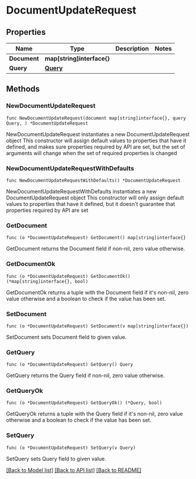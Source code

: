 # DocumentUpdateRequest

## Properties

Name | Type | Description | Notes
------------ | ------------- | ------------- | -------------
**Document** | **map[string]interface{}** |  | 
**Query** | [**Query**](Query.md) |  | 

## Methods

### NewDocumentUpdateRequest

`func NewDocumentUpdateRequest(document map[string]interface{}, query Query, ) *DocumentUpdateRequest`

NewDocumentUpdateRequest instantiates a new DocumentUpdateRequest object
This constructor will assign default values to properties that have it defined,
and makes sure properties required by API are set, but the set of arguments
will change when the set of required properties is changed

### NewDocumentUpdateRequestWithDefaults

`func NewDocumentUpdateRequestWithDefaults() *DocumentUpdateRequest`

NewDocumentUpdateRequestWithDefaults instantiates a new DocumentUpdateRequest object
This constructor will only assign default values to properties that have it defined,
but it doesn't guarantee that properties required by API are set

### GetDocument

`func (o *DocumentUpdateRequest) GetDocument() map[string]interface{}`

GetDocument returns the Document field if non-nil, zero value otherwise.

### GetDocumentOk

`func (o *DocumentUpdateRequest) GetDocumentOk() (*map[string]interface{}, bool)`

GetDocumentOk returns a tuple with the Document field if it's non-nil, zero value otherwise
and a boolean to check if the value has been set.

### SetDocument

`func (o *DocumentUpdateRequest) SetDocument(v map[string]interface{})`

SetDocument sets Document field to given value.


### GetQuery

`func (o *DocumentUpdateRequest) GetQuery() Query`

GetQuery returns the Query field if non-nil, zero value otherwise.

### GetQueryOk

`func (o *DocumentUpdateRequest) GetQueryOk() (*Query, bool)`

GetQueryOk returns a tuple with the Query field if it's non-nil, zero value otherwise
and a boolean to check if the value has been set.

### SetQuery

`func (o *DocumentUpdateRequest) SetQuery(v Query)`

SetQuery sets Query field to given value.



[[Back to Model list]](../README.md#documentation-for-models) [[Back to API list]](../README.md#documentation-for-api-endpoints) [[Back to README]](../README.md)


